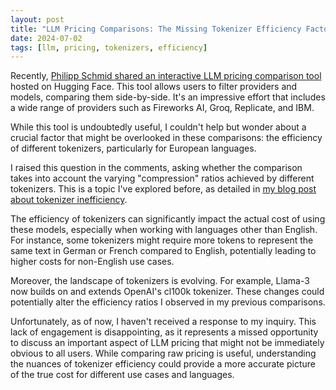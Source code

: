 ```yaml
---
layout: post
title: "LLM Pricing Comparisons: The Missing Tokenizer Efficiency Factor"
date: 2024-07-02
tags: [llm, pricing, tokenizers, efficiency]
---
```


Recently, [Philipp Schmid shared an interactive LLM pricing comparison tool](https://www.linkedin.com/posts/philipp-schmid-a6a2bb196_ive-converted-the-llm-pricing-comparison-ugcPost-7213897660838129664-UAQy?utm_source=share&utm_medium=member_desktop) hosted on Hugging Face. This tool allows users to filter providers and models, comparing them side-by-side. It's an impressive effort that includes a wide range of providers such as Fireworks AI, Groq, Replicate, and IBM.

While this tool is undoubtedly useful, I couldn't help but wonder about a crucial factor that might be overlooked in these comparisons: the efficiency of different tokenizers, particularly for European languages.

I raised this question in the comments, asking whether the comparison takes into account the varying "compression" ratios achieved by different tokenizers. This is a topic I've explored before, as detailed in [my blog post about tokenizer inefficiency](https://ndurner.github.io/tokenizer-inefficiency-needle-haystack-anthropic-claude).

The efficiency of tokenizers can significantly impact the actual cost of using these models, especially when working with languages other than English. For instance, some tokenizers might require more tokens to represent the same text in German or French compared to English, potentially leading to higher costs for non-English use cases.

Moreover, the landscape of tokenizers is evolving. For example, Llama-3 now builds on and extends OpenAI's cl100k tokenizer. These changes could potentially alter the efficiency ratios I observed in my previous comparisons.

Unfortunately, as of now, I haven't received a response to my inquiry. This lack of engagement is disappointing, as it represents a missed opportunity to discuss an important aspect of LLM pricing that might not be immediately obvious to all users. While comparing raw pricing is useful, understanding the nuances of tokenizer efficiency could provide a more accurate picture of the true cost for different use cases and languages.